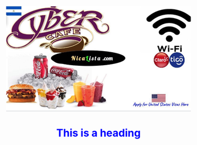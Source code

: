 <img src="nicalista.jpg" alt="desayuno visa de estados unidos almuerzo cena cibercafé batidos cerveza hamburguesa whatsapp">



<div>
 
<h1 style="color:blue;text-align:center;">This is a heading</h1>
  </div>




